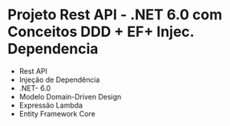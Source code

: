 
# Projeto Rest API - .NET 6.0 com Conceitos DDD + EF+ Injec. Dependencia

* Rest API
* Injeção de Dependência
* .NET- 6.0
* Modelo Domain-Driven Design
* Expressão Lambda
* Entity Framework Core
